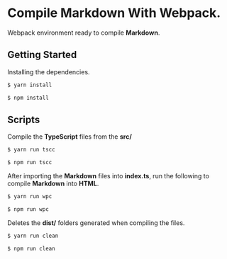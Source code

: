 # Compile Markdown With Webpack.

Webpack environment ready to compile **Markdown**.

## Getting Started

Installing the dependencies.

```bash
$ yarn install
```

```bash
$ npm install
```

## Scripts

Compile the **TypeScript** files from the **src/**

```bash
$ yarn run tscc
```

```bash
$ npm run tscc
```

After importing the **Markdown** files into **index.ts**, run the following to compile **Markdown** into **HTML**.

```bash
$ yarn run wpc
```

```bash
$ npm run wpc
```

Deletes the **dist/** folders generated when compiling the files.

```bash
$ yarn run clean
```

```bash
$ npm run clean
```
